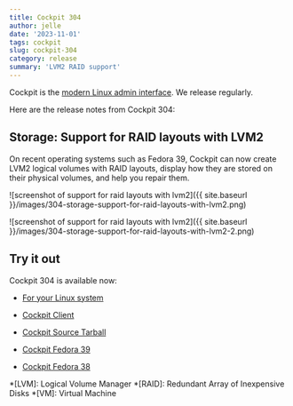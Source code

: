 ```yaml
---
title: Cockpit 304
author: jelle
date: '2023-11-01'
tags: cockpit
slug: cockpit-304
category: release
summary: 'LVM2 RAID support'
---
```


Cockpit is the [modern Linux admin interface](https://cockpit-project.org/).
We release regularly.

Here are the release notes from Cockpit 304:


## Storage: Support for RAID layouts with LVM2

On recent operating systems such as Fedora 39, Cockpit can now create LVM2 logical volumes with RAID layouts, display how they are stored on their physical volumes, and help you repair them.

![screenshot of support for raid layouts with lvm2]({{ site.baseurl }}/images/304-storage-support-for-raid-layouts-with-lvm2.png)

![screenshot of support for raid layouts with lvm2]({{ site.baseurl }}/images/304-storage-support-for-raid-layouts-with-lvm2-2.png)


## Try it out

Cockpit 304 is available now:

* [For your Linux system](https://cockpit-project.org/running.html)
* [Cockpit Client](https://flathub.org/apps/details/org.cockpit_project.CockpitClient)

* [Cockpit Source Tarball](https://github.com/cockpit-project/cockpit/releases/tag/304)
* [Cockpit Fedora 39](https://bodhi.fedoraproject.org/updates/?releases=F38&packages=cockpit)
* [Cockpit Fedora 38](https://bodhi.fedoraproject.org/updates/?releases=F37&packages=cockpit)

*[LVM]: Logical Volume Manager
*[RAID]: Redundant Array of Inexpensive Disks
*[VM]: Virtual Machine
